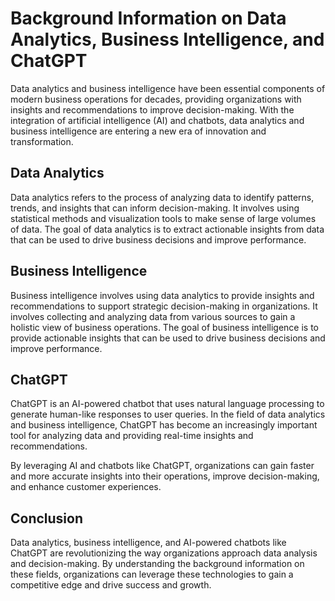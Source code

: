 Background Information on Data Analytics, Business Intelligence, and ChatGPT
==========================================================================================

Data analytics and business intelligence have been essential components of modern business operations for decades, providing organizations with insights and recommendations to improve decision-making. With the integration of artificial intelligence (AI) and chatbots, data analytics and business intelligence are entering a new era of innovation and transformation.

Data Analytics
--------------

Data analytics refers to the process of analyzing data to identify patterns, trends, and insights that can inform decision-making. It involves using statistical methods and visualization tools to make sense of large volumes of data. The goal of data analytics is to extract actionable insights from data that can be used to drive business decisions and improve performance.

Business Intelligence
---------------------

Business intelligence involves using data analytics to provide insights and recommendations to support strategic decision-making in organizations. It involves collecting and analyzing data from various sources to gain a holistic view of business operations. The goal of business intelligence is to provide actionable insights that can be used to drive business decisions and improve performance.

ChatGPT
-------

ChatGPT is an AI-powered chatbot that uses natural language processing to generate human-like responses to user queries. In the field of data analytics and business intelligence, ChatGPT has become an increasingly important tool for analyzing data and providing real-time insights and recommendations.

By leveraging AI and chatbots like ChatGPT, organizations can gain faster and more accurate insights into their operations, improve decision-making, and enhance customer experiences.

Conclusion
----------

Data analytics, business intelligence, and AI-powered chatbots like ChatGPT are revolutionizing the way organizations approach data analysis and decision-making. By understanding the background information on these fields, organizations can leverage these technologies to gain a competitive edge and drive success and growth.

